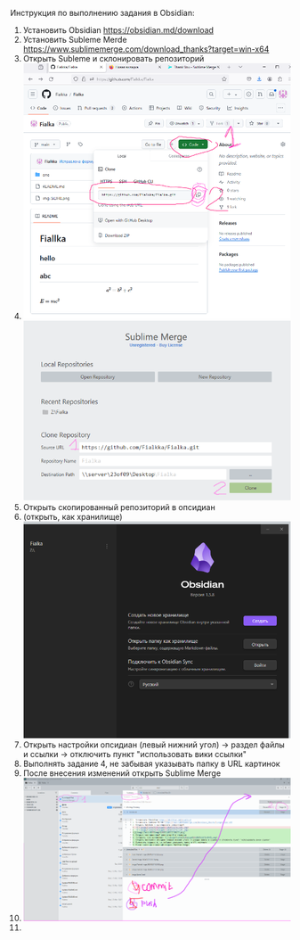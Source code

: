 Инструкция по выполнению задания в Obsidian:
1. Установить Obsidian https://obsidian.md/download
2. Установить Subleme Merde https://www.sublimemerge.com/download_thanks?target=win-x64
3. Открыть Subleme и склонировать репозиторий
4. ![](image/Pasted%20image%2020240327123109.png)
![](image/Pasted%20image%2020240327130433.png)
5. Открыть скопированный репозиторий в опсидиан
6. (открыть, как хранилище) ![](image/Pasted%20image%2020240327130541.png)
7. Открыть настройки опсидиан (левый нижний угол) -> раздел файлы и ссылки -> отключить пункт "использовать вики ссылки" 
8. Выполнять задание 4, не забывая указывать папку в URL картинок
9. После внесения изменений открыть Sublime Merge  
10. ![](image/Pasted%20image%2020240327132017.png)
11. 